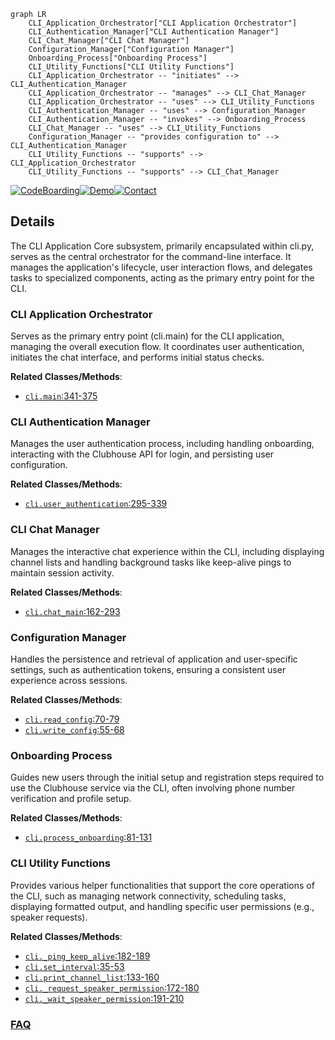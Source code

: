 ```mermaid
graph LR
    CLI_Application_Orchestrator["CLI Application Orchestrator"]
    CLI_Authentication_Manager["CLI Authentication Manager"]
    CLI_Chat_Manager["CLI Chat Manager"]
    Configuration_Manager["Configuration Manager"]
    Onboarding_Process["Onboarding Process"]
    CLI_Utility_Functions["CLI Utility Functions"]
    CLI_Application_Orchestrator -- "initiates" --> CLI_Authentication_Manager
    CLI_Application_Orchestrator -- "manages" --> CLI_Chat_Manager
    CLI_Application_Orchestrator -- "uses" --> CLI_Utility_Functions
    CLI_Authentication_Manager -- "uses" --> Configuration_Manager
    CLI_Authentication_Manager -- "invokes" --> Onboarding_Process
    CLI_Chat_Manager -- "uses" --> CLI_Utility_Functions
    Configuration_Manager -- "provides configuration to" --> CLI_Authentication_Manager
    CLI_Utility_Functions -- "supports" --> CLI_Application_Orchestrator
    CLI_Utility_Functions -- "supports" --> CLI_Chat_Manager
```

[![CodeBoarding](https://img.shields.io/badge/Generated%20by-CodeBoarding-9cf?style=flat-square)](https://github.com/CodeBoarding/GeneratedOnBoardings)[![Demo](https://img.shields.io/badge/Try%20our-Demo-blue?style=flat-square)](https://www.codeboarding.org/demo)[![Contact](https://img.shields.io/badge/Contact%20us%20-%20contact@codeboarding.org-lightgrey?style=flat-square)](mailto:contact@codeboarding.org)

## Details

The CLI Application Core subsystem, primarily encapsulated within cli.py, serves as the central orchestrator for the command-line interface. It manages the application's lifecycle, user interaction flows, and delegates tasks to specialized components, acting as the primary entry point for the CLI.

### CLI Application Orchestrator
Serves as the primary entry point (cli.main) for the CLI application, managing the overall execution flow. It coordinates user authentication, initiates the chat interface, and performs initial status checks.


**Related Classes/Methods**:

- <a href="https://github.com/stypr/clubhouse-py/blob/master/cli.py#L341-L375" target="_blank" rel="noopener noreferrer">`cli.main`:341-375</a>


### CLI Authentication Manager
Manages the user authentication process, including handling onboarding, interacting with the Clubhouse API for login, and persisting user configuration.


**Related Classes/Methods**:

- <a href="https://github.com/stypr/clubhouse-py/blob/master/cli.py#L295-L339" target="_blank" rel="noopener noreferrer">`cli.user_authentication`:295-339</a>


### CLI Chat Manager
Manages the interactive chat experience within the CLI, including displaying channel lists and handling background tasks like keep-alive pings to maintain session activity.


**Related Classes/Methods**:

- <a href="https://github.com/stypr/clubhouse-py/blob/master/cli.py#L162-L293" target="_blank" rel="noopener noreferrer">`cli.chat_main`:162-293</a>


### Configuration Manager
Handles the persistence and retrieval of application and user-specific settings, such as authentication tokens, ensuring a consistent user experience across sessions.


**Related Classes/Methods**:

- <a href="https://github.com/stypr/clubhouse-py/blob/master/cli.py#L70-L79" target="_blank" rel="noopener noreferrer">`cli.read_config`:70-79</a>
- <a href="https://github.com/stypr/clubhouse-py/blob/master/cli.py#L55-L68" target="_blank" rel="noopener noreferrer">`cli.write_config`:55-68</a>


### Onboarding Process
Guides new users through the initial setup and registration steps required to use the Clubhouse service via the CLI, often involving phone number verification and profile setup.


**Related Classes/Methods**:

- <a href="https://github.com/stypr/clubhouse-py/blob/master/cli.py#L81-L131" target="_blank" rel="noopener noreferrer">`cli.process_onboarding`:81-131</a>


### CLI Utility Functions
Provides various helper functionalities that support the core operations of the CLI, such as managing network connectivity, scheduling tasks, displaying formatted output, and handling specific user permissions (e.g., speaker requests).


**Related Classes/Methods**:

- <a href="https://github.com/stypr/clubhouse-py/blob/master/cli.py#L182-L189" target="_blank" rel="noopener noreferrer">`cli._ping_keep_alive`:182-189</a>
- <a href="https://github.com/stypr/clubhouse-py/blob/master/cli.py#L35-L53" target="_blank" rel="noopener noreferrer">`cli.set_interval`:35-53</a>
- <a href="https://github.com/stypr/clubhouse-py/blob/master/cli.py#L133-L160" target="_blank" rel="noopener noreferrer">`cli.print_channel_list`:133-160</a>
- <a href="https://github.com/stypr/clubhouse-py/blob/master/cli.py#L172-L180" target="_blank" rel="noopener noreferrer">`cli._request_speaker_permission`:172-180</a>
- <a href="https://github.com/stypr/clubhouse-py/blob/master/cli.py#L191-L210" target="_blank" rel="noopener noreferrer">`cli._wait_speaker_permission`:191-210</a>




### [FAQ](https://github.com/CodeBoarding/GeneratedOnBoardings/tree/main?tab=readme-ov-file#faq)